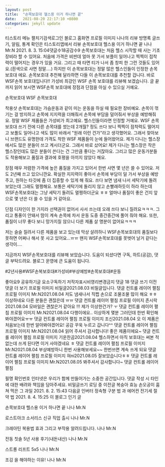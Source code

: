 ```yaml
---
layout: post
title:  "손목보호대 헬스용 이거 하나면 끝"
date:   2021-08-20 22:17:10 +0800
categories: jekyll update
---
```

티스토리 메뉴 펼치기검색로그인
블로그 홈화면
프로필 이미지
나나의 리뷰
방명록
글쓰기, 알림, 통계 확인은 티스토리앱에서
리뷰
손목보호대 헬스용 이거 하나면 끝
나나 Mr.N
2021. 8. 3. 15:04댓글수18공감수9
손목보호대는 처음 헬스 시작할 때 사는 기초 장비라 할 수 있어요. 처음에 가격은 비싼데 얼마 못 가서 보플이 일어나고 찍찍이 접착력이 떨어지는 경우가 있을 거요. 그리고 때 타면 티가 나서 좀 창피 한 그런 것들도 있어요.(흰색으로 사면 정말....) 하지만 이 손목보호대는 정말 많은 헬스인들이 인정한 손목보호대 에요. 손목보호대 추천해 달라하면 다들 이 손목보호대를 추천할 겁니다. 바로 WSF손목 보호대입니다!! 가성비 최강인 WSF 손목 보호대를 리뷰해 보겠습니다. 글 끝까지 읽어 보시면 WSF손목 보호대에 장점과 단점을 아실 수 있으실 거예요.


손목보호대
WSF 손목보호대

착용샷
손목보호대는 가슴운동과 같이 미는 운동을 하실 때 필요한 장비예요. 손목이 꺾기는 걸 방지하고 손목에 지지력을 더해줘서 손목에 부담을 덜어줘서 부상을 예방해줘요. 정말 WSF 제품들은 가성비가 최고예요. 헬스인들이라면 인정할 거예요. WSF 손목보호대 쓰기 전에 다른 손목대를 썼는데 2개월? 정도 쓰다 보니 찍찍이 점착력도 떨어지고 보풀도 일어나고 색도 많이 바래서 "원래 이런 건가"라고 생각했어요. 그래서 찾아보니 브랜드도 유명한데 가격도 착한 WSF 제품들이 눈에 들어왔어요. 제가 다니는 헬스장에서도 많은 분들이 쓰고 계시더군요. 그래서 바로 샀어요! 제가 다니는 헬스장은 작은 헬스장인데도 많은 분들이 쓴다는 건 그만큼 좋다는 거잖아요. 그리고 많은 운동가분들도 착용해보고 품질과 결과에 호평을 아끼지 않았다 해요. 

 

 

장점
매우 저렴한 가격에 높은 품질을 가지고 있어서 한번 사면 몇 년은 쓸 수 있어요. 저도 2년째 쓰고 있으니깐요. 확실한 지지력이 좋아서 손목에 부담이 덜 가서 부상을 예방 주고, 원하는 타깃에 좀 더 집중할 수 있게 해 줘요. 쓰다 보면 냄새 나서 세탁기에 돌려 보았는데 그래도 멀쩡해요. 보통은 세탁기에 돌리지 않고 손빨래하듯이 하라 하는데 WSF손목보호대는 그냥 세탁기 돌려도 멀쩡하더군요 ㅎㅎ 얼마나 품질이 좋은 건지 앞으로 몇 년은 더 쓸 수 있을 거 같아요. 

 

단점
디자인이 한 가지라 선택권이 없어서 사서 쓰는데 오래 쓰다 보니 질려요ㅋㅋㅋ. 그리고 통풍이 안돼서 땀이 계속 손목에 차서 운동 도중 중간중간에 풀어 줘야 해요. 또한, 품질이 너무 좋다 보니 망가지질 않으니 다른 제품 살 명분이 없어요ㅋㅋㅋ

 

저는 슬슬 질려서 다른 제품을 보고 있는데 막상 살려하니 WSF손목보호대의 품질보다 못하면 어쩌나 해서 못 사고 있어요...ㅠㅠ 왠지 WSF손목보호대를 못벗어 날거 같다는 생각이....

 

지금까지 WSF손목보호대를 리뷰해 보았습니다. 도움이 되셨다면 구독, 하트(공감), 댓글 부탁드려요. 블로그 운영에 큰 도움이 됩니다.

#2년사용#WSF손복보호대#가성비#부상예방#손목보호대#운동

좋아요9
공유하기글 요소구독하기
저작자표시비영리변경금지
댓글 18
댓글 쓰기
이전 댓글 더 보기
프로필 이미지
비밀글2021.08.03
비밀글입니다.
댓글 컨트롤 레이어 펼침
프로필 이미지
Mr.N2021.08.04
저도 냄새나서 직쩝 손으로 조물조물 많이 해요 ㅎㅎ 이상하네요 다른 분들은 괜찮은데 ㅠㅠ
댓글 컨트롤 레이어 펼침
프로필 이미지
존시락2021.08.04
모바일은 괜찮은거 같아요 !!!
제가 이상한건가? ㅜ
댓글 컨트롤 레이어 펼침
프로필 이미지
Mr.N2021.08.04
다행이에요.. 이상하게 몇분 그러던데 한번 확인해 봐야겠어요ㅠㅠ
댓글 컨트롤 레이어 펼침
프로필 이미지
조신2021.08.04
오 이 제품은 처음보는데 한번 알아봐야겠어요! 공감 꾸욱 누르고 갑니다^^
댓글 컨트롤 레이어 펼침
프로필 이미지
Mr.N2021.08.04
읽어 주셔서 감사합니다! 좋은 제품이에요~
댓글 컨트롤 레이어 펼침
프로필 이미지
기운찬곰2021.08.04
헬스하면서 아직 보호대는 써본 적 없는데 쓰게 된다면 이거 사야겠네요 ㅎ
댓글 컨트롤 레이어 펼침
프로필 이미지
Mr.N2021.08.04
부상예방하니 한번 사용해보세요~~ 한번쓰면 계속 쓰게 되요
댓글 컨트롤 레이어 펼침
프로필 이미지
혀ni2021.08.05
잘보았습니다ㅎㅎ
댓글 컨트롤 레이어 펼침
프로필 이미지
Mr.N2021.08.05
봐주셔서 감사합니다~
댓글 컨트롤 레이어 펼침

필명
확인번호
인터넷은 우리가 함께 만들어가는 소중한 공간입니다. 댓글 작성 시 타인에 대한 배려와 책임을 담아주세요.
비밀글쓰기
로딩 중
이전글
복숭아 효능 손오공이 훔쳐 먹은 그 과일
2021. 8. 2. 15:43
다음글
인버터 정속형 구분 법 과 에어컨 전기세 절약 법
2021. 8. 4. 15:25
이 블로그 인기 글

손목보호대 헬스용 이거 하나면 끝
나나 Mr.N

로스트아크 소서리스 신규 직업 출시
나나 Mr.N

크레아틴 복용법 효과 그리고 부작용 알려드립니다.
나나 Mr.N

전동 칫솔 5년 사용 후기(내돈내산)
나나 Mr.N

스트롱 리프트 5x5
나나 Mr.N

조깅 을 해야하는 이유!
나나 Mr.N

